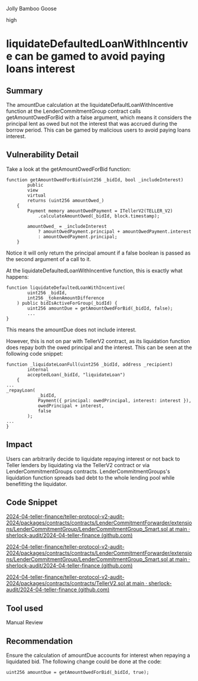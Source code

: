 Jolly Bamboo Goose

high

# liquidateDefaultedLoanWithIncentive can be gamed to avoid paying loans interest

## Summary
The amountDue calculation at the liquidateDefaultLoanWithIncentive function at the LenderCommitmentGroup contract calls getAmountOwedForBid with a false argument, which means it considers the principal lent as owed but not the interest that was accrued during the borrow period.
This can be gamed by malicious users to avoid paying loans interest.
## Vulnerability Detail
Take a look at the getAmountOwedForBid function:
```solidity
function getAmountOwedForBid(uint256 _bidId, bool _includeInterest)
        public
        view
        virtual
        returns (uint256 amountOwed_)
    {
        Payment memory amountOwedPayment = ITellerV2(TELLER_V2)
            .calculateAmountOwed(_bidId, block.timestamp);

        amountOwed_ = _includeInterest
            ? amountOwedPayment.principal + amountOwedPayment.interest
            : amountOwedPayment.principal;
    }
```

Notice it will only return the principal amount if a false boolean is passed as the second argument of a call to it.

At the liquidateDefaultedLoanWithIncentive function, this is exactly what happens:
```solidity
function liquidateDefaultedLoanWithIncentive(
        uint256 _bidId,
        int256 _tokenAmountDifference
    ) public bidIsActiveForGroup(_bidId) {
        uint256 amountDue = getAmountOwedForBid(_bidId, false);
        ...
}
```

This means the amountDue does not include interest.

However, this is not on par with TellerV2 contract, as its liquidation function does repay both the owed principal and the interest. This can be seen at the following code snippet:
```solidity
function _liquidateLoanFull(uint256 _bidId, address _recipient)
        internal
        acceptedLoan(_bidId, "liquidateLoan")
    {
...    
_repayLoan(
            _bidId,
            Payment({ principal: owedPrincipal, interest: interest }),
            owedPrincipal + interest,
            false
        );
...
}
```
## Impact
Users can arbitrarily decide to liquidate repaying interest or not back to Teller lenders by liquidating via the TellerV2 contract or via LenderCommitmentGroups contracts.
LenderCommitmentGroups's liquidation function spreads bad debt to the whole lending pool while benefitting the liquidator.
## Code Snippet

[2024-04-teller-finance/teller-protocol-v2-audit-2024/packages/contracts/contracts/LenderCommitmentForwarder/extensions/LenderCommitmentGroup/LenderCommitmentGroup_Smart.sol at main · sherlock-audit/2024-04-teller-finance (github.com)](https://github.com/sherlock-audit/2024-04-teller-finance/blob/main/teller-protocol-v2-audit-2024/packages/contracts/contracts/LenderCommitmentForwarder/extensions/LenderCommitmentGroup/LenderCommitmentGroup_Smart.sol#L426)

[2024-04-teller-finance/teller-protocol-v2-audit-2024/packages/contracts/contracts/LenderCommitmentForwarder/extensions/LenderCommitmentGroup/LenderCommitmentGroup_Smart.sol at main · sherlock-audit/2024-04-teller-finance (github.com)](https://github.com/sherlock-audit/2024-04-teller-finance/blob/main/teller-protocol-v2-audit-2024/packages/contracts/contracts/LenderCommitmentForwarder/extensions/LenderCommitmentGroup/LenderCommitmentGroup_Smart.sol#L474)

[2024-04-teller-finance/teller-protocol-v2-audit-2024/packages/contracts/contracts/TellerV2.sol at main · sherlock-audit/2024-04-teller-finance (github.com)](https://github.com/sherlock-audit/2024-04-teller-finance/blob/main/teller-protocol-v2-audit-2024/packages/contracts/contracts/TellerV2.sol#L803)
## Tool used

Manual Review

## Recommendation
Ensure the calculation of amountDue accounts for interest when repaying a liquidated bid. The following change could be done at the code:
```solidity
uint256 amountDue = getAmountOwedForBid(_bidId, true);
```
